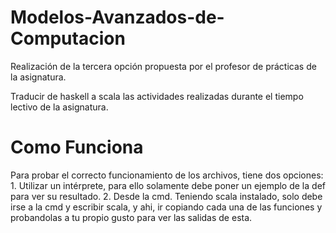 # Modelos-Avanzados-de-Computacion
Realización de la tercera opción propuesta por el profesor de prácticas de la asignatura.

Traducir de haskell a scala las actividades realizadas durante el tiempo lectivo de la asignatura.


# Como Funciona

Para probar el correcto funcionamiento de los archivos, tiene dos opciones:
	1. Utilizar  un intérprete, para ello solamente debe poner un ejemplo de la def para ver su resultado.
	2. Desde la cmd. Teniendo scala instalado, solo debe irse a la cmd y escribir scala, y ahi, ir copiando cada una de  las funciones y probandolas a tu propio gusto para ver las salidas de esta.
